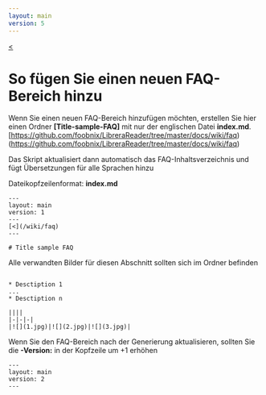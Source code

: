 ```yaml
---
layout: main
version: 5
---
```

[<](/wiki/faq)

# So fügen Sie einen neuen FAQ-Bereich hinzu

Wenn Sie einen neuen FAQ-Bereich hinzufügen möchten, erstellen Sie hier einen Ordner **[Title-sample-FAQ]** mit nur der englischen Datei **index.md**.
[https://github.com/foobnix/LibreraReader/tree/master/docs/wiki/faq)(https://github.com/foobnix/LibreraReader/tree/master/docs/wiki/faq)

Das Skript aktualisiert dann automatisch das FAQ-Inhaltsverzeichnis und fügt Übersetzungen für alle Sprachen hinzu

Dateikopfzeilenformat: **index.md**

```
---
layout: main
version: 1
---
[<](/wiki/faq)
---

# Title sample FAQ

```

Alle verwandten Bilder für diesen Abschnitt sollten sich im Ordner befinden
```

* Desctiption 1
...
* Desctiption n

||||
|-|-|-|
|![](1.jpg)|![](2.jpg)|![](3.jpg)|

```

Wenn Sie den FAQ-Bereich nach der Generierung aktualisieren, sollten Sie die **-Version:** in der Kopfzeile um +1 erhöhen
```
---
layout: main
version: 2
---
```
